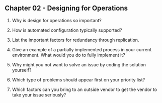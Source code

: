 ## Chapter 02 - Designing for Operations

1. Why is design for operations so important?

2. How is automated configuration typically supported?

3. List the important factors for redundancy through replication.

4. Give an example of a partially implemented process in your current environment. What would you do to fully implement it?

5. Why might you not want to solve an issue by coding the solution yourself?

6. Which type of problems should appear first on your priority list?

7. Which factors can you bring to an outside vendor to get the vendor to take your issue seriously?